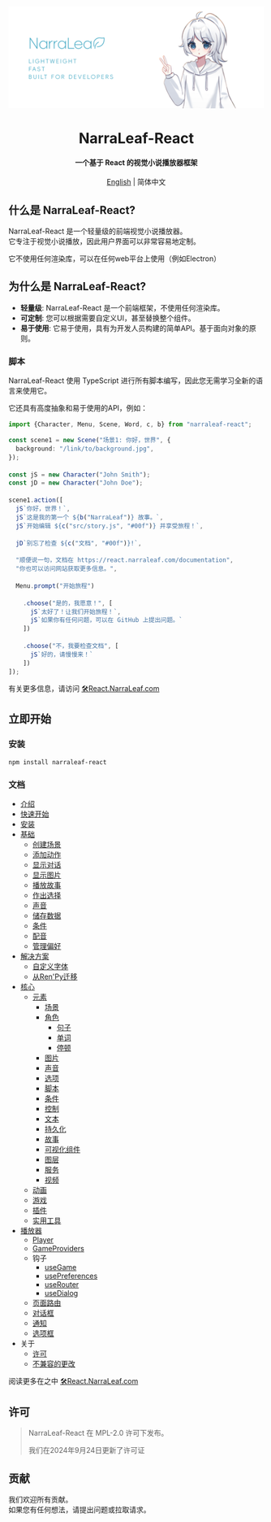 <picture>
  <source media="(prefers-color-scheme: dark)" srcset="https://raw.githubusercontent.com/NarraLeaf/.github/refs/heads/master/doc/banner-md-transparent.png">
  <source media="(prefers-color-scheme: light)" srcset="https://raw.githubusercontent.com/NarraLeaf/.github/refs/heads/master/doc/banner-md-light.png">
  <img alt="NarraLeaf Logo" src="https://raw.githubusercontent.com/NarraLeaf/.github/refs/heads/master/doc/banner-md-light.png">
</picture>

<h1 align="center">NarraLeaf-React</h1>

<h4 align="center">一个基于 React 的视觉小说播放器框架</h3>

<p align="center"><a href="../README.md">English</a> | 简体中文</p>


## 什么是 NarraLeaf-React?

NarraLeaf-React 是一个轻量级的前端视觉小说播放器。  
它专注于视觉小说播放，因此用户界面可以非常容易地定制。

它不使用任何渲染库，可以在任何web平台上使用（例如Electron）

## 为什么是 NarraLeaf-React?

- **轻量级**: NarraLeaf-React 是一个前端框架，不使用任何渲染库。
- **可定制**: 您可以根据需要自定义UI，甚至替换整个组件。
- **易于使用**: 它易于使用，具有为开发人员构建的简单API。基于面向对象的原则。

### 脚本

NarraLeaf-React 使用 TypeScript 进行所有脚本编写，因此您无需学习全新的语言来使用它。

它还具有高度抽象和易于使用的API，例如：

```typescript
import {Character, Menu, Scene, Word, c, b} from "narraleaf-react";
```

```typescript
const scene1 = new Scene("场景1: 你好，世界", {
  background: "/link/to/background.jpg",
});

const jS = new Character("John Smith");
const jD = new Character("John Doe");

scene1.action([
  jS`你好，世界！`,
  jS`这是我的第一个 ${b("NarraLeaf")} 故事。`,
  jS`开始编辑 ${c("src/story.js", "#00f")} 并享受旅程！`,

  jD`别忘了检查 ${c("文档", "#00f")}!`,

  "顺便说一句，文档在 https://react.narraleaf.com/documentation",
  "你也可以访问网站获取更多信息。",

  Menu.prompt("开始旅程")

    .choose("是的，我愿意！", [
      jS`太好了！让我们开始旅程！`,
      jS`如果你有任何问题，可以在 GitHub 上提出问题。`
    ])

    .choose("不，我要检查文档", [
      jS`好的，请慢慢来！`
    ])
]);
```

有关更多信息，请访问 [🛠React.NarraLeaf.com](https://react.narraleaf.com)

## 立即开始

### 安装

```bash
npm install narraleaf-react
```

### 文档

- [介绍](https://react.narraleaf.com/documentation/introduction)
- [快速开始](https://react.narraleaf.com/documentation/quick-start)
- [安装](https://react.narraleaf.com/documentation/installation)
- [基础](https://react.narraleaf.com/documentation/basic)
    - [创建场景](https://react.narraleaf.com/documentation/basic/create-scene)
    - [添加动作](https://react.narraleaf.com/documentation/basic/add-actions)
    - [显示对话](https://react.narraleaf.com/documentation/basic/show-dialog)
    - [显示图片](https://react.narraleaf.com/documentation/basic/show-image)
    - [播放故事](https://react.narraleaf.com/documentation/basic/play-story)
    - [作出选择](https://react.narraleaf.com/documentation/basic/make-choices)
    - [声音](https://react.narraleaf.com/documentation/basic/sound)
    - [储存数据](https://react.narraleaf.com/documentation/basic/store-data)
    - [条件](https://react.narraleaf.com/documentation/basic/conditional)
    - [配音](https://react.narraleaf.com/documentation/basic/voice)
    - [管理偏好](https://react.narraleaf.com/documentation/basic/manage-preferences)
- [解决方案](https://react.narraleaf.com/documentation/solutions)
    - [自定义字体](https://react.narraleaf.com/documentation/solutions/font)
    - [从Ren'Py迁移](https://react.narraleaf.com/documentation/solutions/from-renpy)
- [核心](https://react.narraleaf.com/documentation/core)
    - [元素](https://react.narraleaf.com/documentation/core/elements)
        - [场景](https://react.narraleaf.com/documentation/core/elements/scene)
        - [角色](https://react.narraleaf.com/documentation/core/elements/character)
            - [句子](https://react.narraleaf.com/documentation/core/elements/character/sentence)
            - [单词](https://react.narraleaf.com/documentation/core/elements/character/word)
            - [停顿](https://react.narraleaf.com/documentation/core/elements/character/pause)
        - [图片](https://react.narraleaf.com/documentation/core/elements/image)
        - [声音](https://react.narraleaf.com/documentation/core/elements/sound)
        - [选项](https://react.narraleaf.com/documentation/core/elements/menu)
        - [脚本](https://react.narraleaf.com/documentation/core/elements/script)
        - [条件](https://react.narraleaf.com/documentation/core/elements/condition)
        - [控制](https://react.narraleaf.com/documentation/core/elements/control)
        - [文本](https://react.narraleaf.com/documentation/core/elements/text)
        - [持久化](https://react.narraleaf.com/documentation/core/elements/persistent)
        - [故事](https://react.narraleaf.com/documentation/core/elements/story)
        - [可视化组件](https://react.narraleaf.com/documentation/core/elements/displayable)
        - [图层](https://react.narraleaf.com/documentation/core/elements/layer)
        - [服务](https://react.narraleaf.com/documentation/core/elements/service)
        - [视频](https://react.narraleaf.com/documentation/core/elements/video)
    - [动画](https://react.narraleaf.com/documentation/core/animation)
    - [游戏](https://react.narraleaf.com/documentation/core/game)
    - [插件](https://react.narraleaf.com/documentation/core/plugin)
    - [实用工具](https://react.narraleaf.com/documentation/core/utils)
- [播放器](https://react.narraleaf.com/documentation/player)
    - [Player](https://react.narraleaf.com/documentation/player/player)
    - [GameProviders](https://react.narraleaf.com/documentation/player/game-providers)
    - 钩子
        - [useGame](https://react.narraleaf.com/documentation/player/hooks/useGame)
        - [usePreferences](https://react.narraleaf.com/documentation/player/hooks/usePreferences)
        - [useRouter](https://react.narraleaf.com/documentation/player/hooks/useRouter)
        - [useDialog](https://react.narraleaf.com/documentation/player/hooks/useDialog)
    - [页面路由](https://react.narraleaf.com/documentation/player/page-router)
    - [对话框](https://react.narraleaf.com/documentation/player/dialog)
    - [通知](https://react.narraleaf.com/documentation/player/notification)
    - [选项框](https://react.narraleaf.com/documentation/player/menu)
- 关于
    - [许可](https://react.narraleaf.com/documentation/info/license)
    - [不兼容的更改](https://react.narraleaf.com/documentation/info/incompatible-changes)

阅读更多在之中 [🛠React.NarraLeaf.com](https://react.narraleaf.com)

## 许可

> NarraLeaf-React 在 MPL-2.0 许可下发布。
>
> 我们在2024年9月24日更新了许可证

## 贡献

我们欢迎所有贡献。  
如果您有任何想法，请提出问题或拉取请求。


